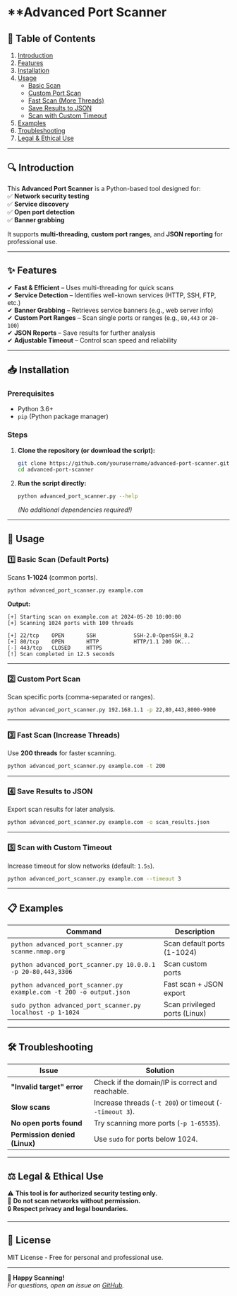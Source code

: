 # **Advanced Port Scanner 

## **📌 Table of Contents**  
1. [Introduction](#-introduction)  
2. [Features](#-features)  
3. [Installation](#-installation)  
4. [Usage](#-usage)  
   - [Basic Scan](#1-basic-scan-default-ports)  
   - [Custom Port Scan](#2-custom-port-scan)  
   - [Fast Scan (More Threads)](#3-fast-scan-increase-threads)  
   - [Save Results to JSON](#4-save-results-to-json)  
   - [Scan with Custom Timeout](#5-scan-with-custom-timeout)  
5. [Examples](#-examples)  
6. [Troubleshooting](#-troubleshooting)  
7. [Legal & Ethical Use](#-legal--ethical-use)  

---

## **🔍 Introduction**  
This **Advanced Port Scanner** is a Python-based tool designed for:  
✅ **Network security testing**  
✅ **Service discovery**  
✅ **Open port detection**  
✅ **Banner grabbing**  

It supports **multi-threading**, **custom port ranges**, and **JSON reporting** for professional use.  

---

## **✨ Features**  
✔ **Fast & Efficient** – Uses multi-threading for quick scans  
✔ **Service Detection** – Identifies well-known services (HTTP, SSH, FTP, etc.)  
✔ **Banner Grabbing** – Retrieves service banners (e.g., web server info)  
✔ **Custom Port Ranges** – Scan single ports or ranges (e.g., `80,443` or `20-100`)  
✔ **JSON Reports** – Save results for further analysis  
✔ **Adjustable Timeout** – Control scan speed and reliability  

---

## **📥 Installation**  
### **Prerequisites**  
- Python 3.6+  
- `pip` (Python package manager)  

### **Steps**  
1. **Clone the repository (or download the script):**  
   ```bash
   git clone https://github.com/yourusername/advanced-port-scanner.git
   cd advanced-port-scanner
   ```
2. **Run the script directly:**  
   ```bash
   python advanced_port_scanner.py --help
   ```
   *(No additional dependencies required!)*  

---

## **🚀 Usage**  

### **1️⃣ Basic Scan (Default Ports)**  
Scans **1-1024** (common ports).  
```bash
python advanced_port_scanner.py example.com
```
**Output:**  
```
[+] Starting scan on example.com at 2024-05-20 10:00:00  
[+] Scanning 1024 ports with 100 threads  

[+] 22/tcp    OPEN       SSH            SSH-2.0-OpenSSH_8.2  
[+] 80/tcp    OPEN       HTTP           HTTP/1.1 200 OK...  
[-] 443/tcp   CLOSED     HTTPS  
[!] Scan completed in 12.5 seconds  
```

---

### **2️⃣ Custom Port Scan**  
Scan specific ports (comma-separated or ranges).  
```bash
python advanced_port_scanner.py 192.168.1.1 -p 22,80,443,8000-9000
```

---

### **3️⃣ Fast Scan (Increase Threads)**  
Use **200 threads** for faster scanning.  
```bash
python advanced_port_scanner.py example.com -t 200
```

---

### **4️⃣ Save Results to JSON**  
Export scan results for later analysis.  
```bash
python advanced_port_scanner.py example.com -o scan_results.json
```

---

### **5️⃣ Scan with Custom Timeout**  
Increase timeout for slow networks (default: `1.5s`).  
```bash
python advanced_port_scanner.py example.com --timeout 3
```

---

## **📋 Examples**  

| Command | Description |
|---------|-------------|
| `python advanced_port_scanner.py scanme.nmap.org` | Scan default ports (1-1024) |
| `python advanced_port_scanner.py 10.0.0.1 -p 20-80,443,3306` | Scan custom ports |
| `python advanced_port_scanner.py example.com -t 200 -o output.json` | Fast scan + JSON export |
| `sudo python advanced_port_scanner.py localhost -p 1-1024` | Scan privileged ports (Linux) |

---

## **🛠 Troubleshooting**  

| Issue | Solution |
|-------|----------|
| **"Invalid target" error** | Check if the domain/IP is correct and reachable. |
| **Slow scans** | Increase threads (`-t 200`) or timeout (`--timeout 3`). |
| **No open ports found** | Try scanning more ports (`-p 1-65535`). |
| **Permission denied (Linux)** | Use `sudo` for ports below 1024. |

---

## **⚖ Legal & Ethical Use**  
⚠ **This tool is for authorized security testing only.**  
🚫 **Do not scan networks without permission.**  
🔒 **Respect privacy and legal boundaries.**  

---

## **📜 License**  
MIT License - Free for personal and professional use.  

---

**🚀 Happy Scanning!**  
*For questions, open an issue on [GitHub](https://github.com/yourusername/advanced-port-scanner).*
